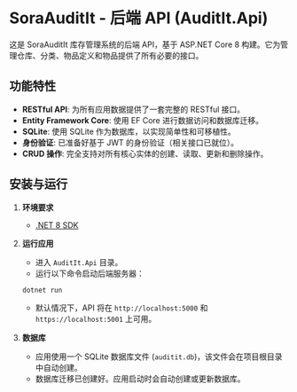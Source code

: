 # SoraAuditIt - 后端 API (AuditIt.Api)

这是 SoraAuditIt 库存管理系统的后端 API，基于 ASP.NET Core 8 构建。它为管理仓库、分类、物品定义和物品提供了所有必要的接口。

## 功能特性

- **RESTful API**: 为所有应用数据提供了一套完整的 RESTful 接口。
- **Entity Framework Core**: 使用 EF Core 进行数据访问和数据库迁移。
- **SQLite**: 使用 SQLite 作为数据库，以实现简单性和可移植性。
- **身份验证**: 已准备好基于 JWT 的身份验证（相关接口已就位）。
- **CRUD 操作**: 完全支持对所有核心实体的创建、读取、更新和删除操作。

## 安装与运行

1.  **环境要求**
    - [.NET 8 SDK](https://dotnet.microsoft.com/download/dotnet/8.0)

2.  **运行应用**
    - 进入 `AuditIt.Api` 目录。
    - 运行以下命令启动后端服务器：
    ```bash
    dotnet run
    ```
    - 默认情况下，API 将在 `http://localhost:5000` 和 `https://localhost:5001` 上可用。

3.  **数据库**
    - 应用使用一个 SQLite 数据库文件 (`auditit.db`)，该文件会在项目根目录中自动创建。
    - 数据库迁移已创建好。应用启动时会自动创建或更新数据库。
